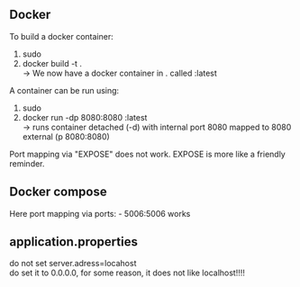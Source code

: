 ## Docker
To build a docker container:
1. sudo
2. docker build -t <tagName> .  
-> We now have a docker container in . called <tagName>:latest
   
A container can be run using:
1. sudo
2. docker run -dp 8080:8080 <tagName>:latest  
-> runs container detached (-d) with internal port 8080 mapped to 8080 external (p 8080:8080)

Port mapping via "EXPOSE" does not work. EXPOSE is more like a friendly reminder.
   
## Docker compose
Here port mapping via
ports:
    - 5006:5006
works

## application.properties
do not set server.adress=locahost  
do set it to 0.0.0.0, for some reason, it does not like localhost!!!!
